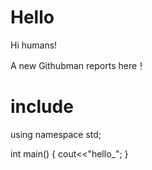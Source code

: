 # Hello

Hi humans!

A new Githubman reports here！

  # include <iostream>
  using namespace std;
  
  int main()
  {
    cout<<"hello_";
  }
